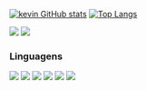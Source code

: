 
[![kevin GitHub stats](https://github-readme-stats.vercel.app/api?username=kevinlyon&show_icons=true&theme=radical)](https://github.com/kevinLyon)
[![Top Langs](https://github-readme-stats.vercel.app/api/top-langs/?username=kevinlyon&layout=compact&theme=radical)](https://github.com/anuraghazra/github-readme-stats)


<div>
  <a href="https://www.linkedin.com/in/kevin-lyon-61850b1b2/"><img src="https://img.shields.io/badge/LinkedIn-0077B5?style=for-the-badge&logo=linkedin&logoColor=white"></img></a>
  <a href="https://www.youtube.com/c/BlackMaskDeveloper"><img src="https://img.shields.io/badge/YouTube-FF0000?style=for-the-badge&logo=youtube&logoColor=white"></a>
</div>

### Linguagens
<div>
  <img src="https://img.shields.io/badge/Python-14354C?style=for-the-badge&logo=python&logoColor=white">
  <img src="https://img.shields.io/badge/Django-092E20?style=for-the-badge&logo=django&logoColor=white">
  <img src="https://img.shields.io/badge/MySQL-00000F?style=for-the-badge&logo=mysql&logoColor=white">
  <img src="https://img.shields.io/badge/Shell_Script-121011?style=for-the-badge&logo=gnu-bash&logoColor=white">
  <img src="https://img.shields.io/badge/PHP-777BB4?style=for-the-badge&logo=php&logoColor=white">
  <img src="https://img.shields.io/badge/JavaScript-323330?style=for-the-badge&logo=javascript&logoColor=F7DF1E">
</div>
